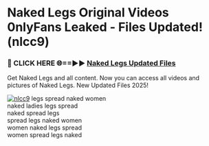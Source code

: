 # Naked Legs Original Videos 0nlyFans Leaked - Files Updated! (nlcc9)

<h3>🔴 CLICK HERE 🌐==►► <a href="https://tinyurl.com/up5wt9bj" rel="nofollow">Naked Legs Updated Files</a></h3>

Get Naked Legs and all content. Now you can access all videos and pictures of Naked Legs. New Updated Files 2025!

[![nlcc9](https://i.imgur.com/ABiUzMV.gif)](https://tinyurl.com/up5wt9bj)
legs spread naked women<br>
naked ladies legs spread<br>
naked spread legs<br>
spread legs naked women<br>
women naked legs spread<br>
women spread legs naked